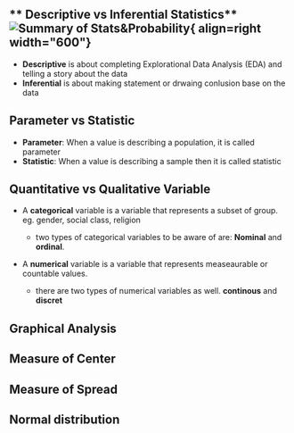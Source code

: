 
## ** Descriptive vs Inferential Statistics**  ![Summary of Stats&Probability](https://www.austincc.edu/mparker/1342/rel/moore2nd.gif){ align=right width="600"} 

* **Descriptive** is about completing Explorational Data Analysis (EDA) and telling a story about the data
* **Inferential** is about making statement or drwaing conlusion base on the data

## **Parameter vs Statistic**  



* **Parameter**: When a value is describing a population, it is called parameter
* **Statistic**: When a value is describing a sample then it is called statistic


## **Quantitative vs Qualitative Variable**

* A **categorical** variable is a variable that represents a subset of group. eg. gender, social class, religion
    - two types of categorical variables to be aware of are: __Nominal__ and __ordinal__.

* A **numerical** variable is a variable that represents measeaurable or countable values.
    - there are two types of numerical variables as well. __continous__ and __discret__ 

## **Graphical Analysis**

## **Measure of Center**

## **Measure of Spread**


## **Normal distribution**
